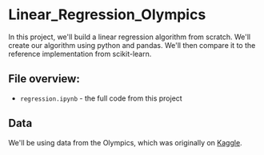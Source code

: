 # Linear_Regression_Olympics
In this project, we'll build a linear regression algorithm from scratch. We'll create our algorithm using python and pandas.  We'll then compare it to the reference implementation from scikit-learn.

## File overview:

* `regression.ipynb` - the full code from this project

## Data

We'll be using data from the Olympics, which was originally on [Kaggle](https://www.kaggle.com/datasets/heesoo37/120-years-of-olympic-history-athletes-and-results).
